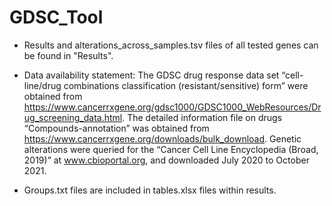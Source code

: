 # GDSC_Tool

* Results and alterations_across_samples.tsv files of all tested genes can be found in "Results". 

* Data availability statement: The GDSC drug response data set “cell-line/drug combinations classification (resistant/sensitive) form” were obtained from https://www.cancerrxgene.org/gdsc1000/GDSC1000_WebResources/Drug_screening_data.html.   The detailed information file on drugs “Compounds-annotation” was obtained from https://www.cancerrxgene.org/downloads/bulk_download. Genetic alterations were queried for the “Cancer Cell Line Encyclopedia (Broad, 2019)” at www.cbioportal.org, and downloaded July 2020 to October 2021.

* Groups.txt files are included in tables.xlsx files within results.
